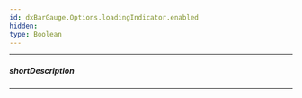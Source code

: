 ```yaml
---
id: dxBarGauge.Options.loadingIndicator.enabled
hidden: 
type: Boolean
---
```

---
##### shortDescription

---

